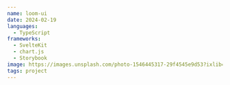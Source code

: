 ```yaml
---
name: loom-ui
date: 2024-02-19
languages:
  - TypeScript
frameworks:
  - SvelteKit
  - chart.js
  - Storybook
image: https://images.unsplash.com/photo-1546445317-29f4545e9d53?ixlib=rb-1.2.1&ixid=MXwxMjA3fDB8MHxwaG90by1wYWdlfHx8fGVufDB8fHw%3D&auto=format&fit=crop&h=600&w=600&q=75
tags: project
---
```


